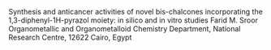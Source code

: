 Synthesis and anticancer activities of novel bis-chalcones incorporating the 1,3-diphenyl-1H-pyrazol moiety: in silico and in vitro studies
Farid M. Sroor
Organometallic and Organometalloid Chemistry Department, National Research Centre, 12622 Cairo, Egypt
